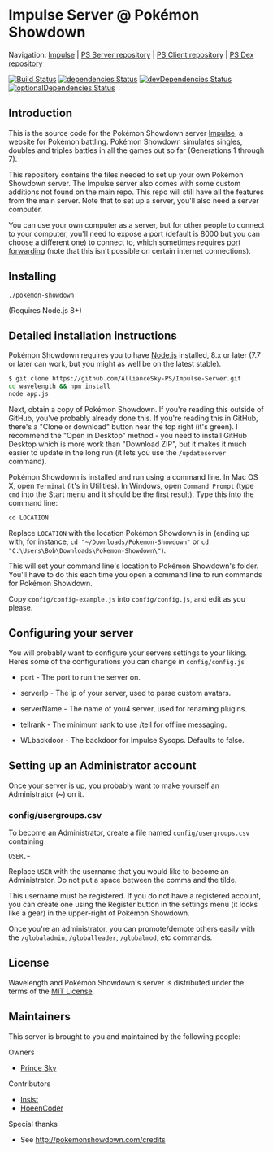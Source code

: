 Impulse Server @ Pokémon Showdown
========================================================================

Navigation: [Impulse][1] | [PS Server repository][10] | [PS Client repository][2] | [PS Dex repository][3]

  [1]: http://impulse.psim.us/
  [2]: https://github.com/Zarel/Pokemon-Showdown-Client
  [3]: https://github.com/Zarel/Pokemon-Showdown-Dex
  [10]: https://github.com/Zarel/Pokemon-Showdown

[![Build Status](https://travis-ci.org/AllianceSky-PS/Impulse-Server.svg?branch=master)](https://travis-ci.org/AllianceSky-PS/Impulse-Server)
[![dependencies Status](https://david-dm.org/AllianceSky-PS/Impulse-Server/status.svg)](https://david-dm.org/AllianceSky-PS/Impulse-Server)
[![devDependencies Status](https://david-dm.org/AllianceSky-PS/Impulse-Server/dev-status.svg)](https://david-dm.org/AllianceSky-PS/Impulse-Server?type=dev)
[![optionalDependencies Status](https://david-dm.org/AllianceSky-PS/Impulse-Server/optional-status.svg)](https://david-dm.org/AllianceSky-PS/Impulse-Server?type=optional)



Introduction
------------------------------------------------------------------------

This is the source code for the Pokémon Showdown server [Impulse][4], a website for Pokémon battling. Pokémon Showdown simulates singles, doubles and triples battles in all the games out so far (Generations 1 through 7).

This repository contains the files needed to set up your own Pokémon Showdown server. The Impulse server also comes with some custom additions not found on the main repo. This repo will still have all the features from the main server. Note that to set up a server, you'll also need a server computer.

You can use your own computer as a server, but for other people to connect to your computer, you'll need to expose a port (default is 8000 but you can choose a different one) to connect to, which sometimes requires [port forwarding][5] (note that this isn't possible on certain internet connections).

  [4]: http://impulse.psim.us/
  [5]: http://en.wikipedia.org/wiki/Port_forwarding


Installing
------------------------------------------------------------------------

    ./pokemon-showdown

(Requires Node.js 8+)


Detailed installation instructions
------------------------------------------------------------------------

Pokémon Showdown requires you to have [Node.js][6] installed, 8.x or later (7.7 or later can work, but you might as well be on the latest stable).

```bash
$ git clone https://github.com/AllianceSky-PS/Impulse-Server.git
cd wavelength && npm install
node app.js
```

Next, obtain a copy of Pokémon Showdown. If you're reading this outside of GitHub, you've probably already done this. If you're reading this in GitHub, there's a "Clone or download" button near the top right (it's green). I recommend the "Open in Desktop" method - you need to install GitHub Desktop which is more work than "Download ZIP", but it makes it much easier to update in the long run (it lets you use the `/updateserver` command).

Pokémon Showdown is installed and run using a command line. In Mac OS X, open `Terminal` (it's in Utilities). In Windows, open `Command Prompt` (type `cmd` into the Start menu and it should be the first result). Type this into the command line:

    cd LOCATION

Replace `LOCATION` with the location Pokémon Showdown is in (ending up with, for instance, `cd "~/Downloads/Pokemon-Showdown"` or `cd "C:\Users\Bob\Downloads\Pokemon-Showdown\"`).

This will set your command line's location to Pokémon Showdown's folder. You'll have to do this each time you open a command line to run commands for Pokémon Showdown.

Copy `config/config-example.js` into `config/config.js`, and edit as you please.

  [6]: https://nodejs.org/

Configuring your server
------------------------------------------------------------------------

You will probably want to configure your servers settings to your liking.
Heres some of the configurations you can change in `config/config.js`

- port - The port to run the server on.

- serverIp - The ip of your server, used to parse custom avatars.

- serverName - The name of you4 server, used for renaming plugins.

- tellrank - The minimum rank to use /tell for offline messaging.

- WLbackdoor - The backdoor for Impulse Sysops. Defaults to false.

Setting up an Administrator account
------------------------------------------------------------------------

Once your server is up, you probably want to make yourself an Administrator (~) on it.

### config/usergroups.csv

To become an Administrator, create a file named `config/usergroups.csv` containing

    USER,~

Replace `USER` with the username that you would like to become an Administrator. Do not put a space between the comma and the tilde.

This username must be registered. If you do not have a registered account, you can create one using the Register button in the settings menu (it looks like a gear) in the upper-right of Pokémon Showdown.

Once you're an administrator, you can promote/demote others easily with the `/globaladmin`, `/globalleader`, `/globalmod`, etc commands.

License
------------------------------------------------------------------------

Wavelength and Pokémon Showdown's server is distributed under the terms of the [MIT License][9].

  [9]: https://github.com/AllianceSky-PS/Impulse-Server/blob/master/LICENSE


Maintainers
------------------------------------------------------------------------

This server is brought to you and maintained by the following people:

Owners

- [Prince Sky](https://github.com/AllianceSky-PS)

Contributors

- [Insist](https://github.com/DeathlyPlays)
- [HoeenCoder](https://github.com/HoeenCoder)

Special thanks

- See http://pokemonshowdown.com/credits
